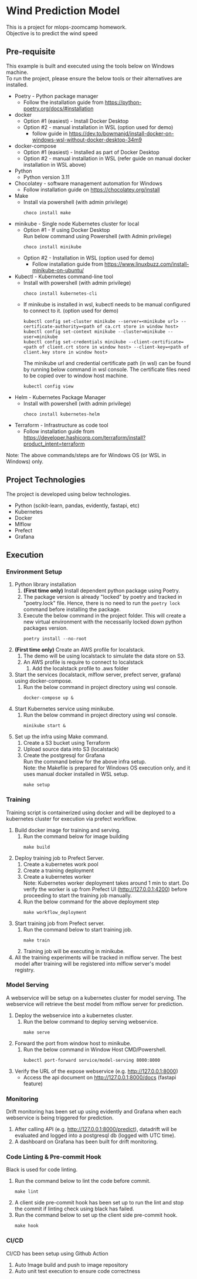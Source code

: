 # Wind Prediction Model
This is a project for mlops-zoomcamp homework.  
Objective is to predict the wind speed 


## Pre-requisite
This example is built and executed using the tools below on Windows machine.   
To run the project, please ensure the below tools or their alternatives are installed.  

- Poetry - Python package manager
  - Follow the installation guide from https://python-poetry.org/docs/#installation  
- docker
  - Option #1 (easiest) - Install Docker Desktop 
  - Option #2 - manual installation in WSL (option used for demo)
    - follow guide in https://dev.to/bowmanjd/install-docker-on-windows-wsl-without-docker-desktop-34m9
- docker-compose
  - Option #1 (easiest) - Installed as part of Docker Desktop
  - Option #2 - manual installation in WSL (refer guide on manual docker installation in WSL above)
- Python 
  - Python version 3.11
- Chocolatey - software management automation for Windows
  - Follow installation guide on https://chocolatey.org/install
- Make
  - Install via powershell (with admin privilege)
    ```
    choco install make
    ```
- minikube - Single node Kubernetes cluster for local 
  - Option #1 - If using Docker Desktop   
  Run below command using Powershell (with Admin privilege)
    ```
    choco install minikube
    ```
  - Option #2 - Installation in WSL (option used for demo)
    - Follow installation guide from https://www.linuxbuzz.com/install-minikube-on-ubuntu/
- Kubectl - Kubernetes command-line tool
  - Install with powershell (with admin privilege)
    ```
    choco install kubernetes-cli
    ```
  - If minikube is installed in wsl, kubectl needs to be manual configured to connect to it. (option used for demo)
    ```
    kubectl config set-cluster minikube --server=<minikube url> --certificate-authority=<path of ca.crt store in window host>
    kubectl config set-context minikube --cluster=minikube --user=minikube
    kubectl config set-credentials minikube --client-certificate=<path of client.crt store in window host> --client-key=<path of client.key store in window host>
    ```
    The minikube url and credential certificate path (in wsl) can be found by running below command in wsl console. The certificate files need to be copied over to window host machine. 
    ```
    kubectl config view
    ```
- Helm - Kubernetes Package Manager 
  - Install with powershell (with admin privilege)
    ```
    choco install kubernetes-helm
    ```
- Terraform - Infrastructure as code tool
  - Follow installation guide from https://developer.hashicorp.com/terraform/install?product_intent=terraform

Note: The above commands/steps are for Windows OS (or WSL in Windows) only. 


## Project Technologies
The project is developed using below technologies. 
- Python (scikit-learn, pandas, evidently, fastapi, etc)
- Kubernetes
- Docker
- Mlflow
- Prefect
- Grafana


## Execution 
### Environment Setup
1. Python library installation
   1. **(First time only)** Install dependent python package using Poetry.  
   2. The package version is already "locked" by poetry and tracked in "poetry.lock" file. Hence, there is no need to run the `poetry lock` command before installing the package.   
   3. Execute the below command in the project folder. This will create a new virtual environment with the necessarily locked down python packages version.
      ```
      poetry install --no-root
      ```
2. **(First time only)** Create an AWS profile for localstack.
    1. The demo will be using localstack to simulate the data store on S3.
    2. An AWS profile is require to connect to localstack
        1. Add the localstack profile to .aws folder
3. Start the services (localstack, mlflow server, prefect server, grafana) using docker-compose.
   1. Run the below command in project directory using wsl console. 
      ```
      docker-compose up &
      ```
4. Start Kubernetes service using minikube. 
   1. Run the below command in project directory using wsl console. 
      ```
      minikube start & 
      ```
5. Set up the infra using Make command. 
   1. Create a S3 bucket using Terraform
   2. Upload source data into S3 (localstack) 
   3. Create the postgresql for Grafana  
   Run the command below for the above infra setup.   
   Note: the Makefile is prepared for Windows OS execution only, and it uses manual docker installed in WSL setup. 
      ```
      make setup
      ```

### Training
Training script is containerized using docker and will be deployed to a kubernetes cluster for execution via prefect workflow.
1. Build docker image for training and serving.
   1. Run the command below for image building
      ```
      make build
      ```
2. Deploy training job to Prefect Server. 
   1. Create a kubernetes work pool
   2. Create a training deployment
   3. Create a kubernetes worker  
   Note: Kubernetes worker deployment takes around 1 min to start. Do verify the worker is up from Prefect UI (http://127.0.0.1:4200) before proceeding to start the training job manually. 
   4. Run the below command for the above deployment step
      ```
      make workflow_deployment
      ```
3. Start training job from Prefect server. 
   1. Run the command below to start training job. 
      ```
      make train
      ```
   2. Training job will be executing in minikube. 
4. All the training experiments will be tracked in mlflow server. The best model after training will be registered into mlflow server's model registry. 

### Model Serving
A webservice will be setup on a kubernetes cluster for model serving. The webservice will retrieve the best model from mlflow server for prediction.  
1. Deploy the webservice into a kubernetes cluster. 
   1. Run the below command to deploy serving webservice. 
      ```
      make serve
      ```
2. Forward the port from window host to minikube.  
   1. Run the below command in Window Host CMD/Powershell.  
      ```
      kubectl port-forward service/model-serving 8000:8000
      ```
3. Verify the URL of the expose webservice (e.g. http://127.0.0.1:8000)
   - Access the api document on http://127.0.0.1:8000/docs (fastapi feature)

### Monitoring
Drift monitoring has been set up using evidently and Grafana when each webservice is being triggered for prediction.
1. After calling API (e.g. http://127.0.0.1:8000/predict), datadrift will be evaluated and logged into a postgresql db (logged with UTC time). 
2. A dashboard on Grafana has been built for drift monitoring. 


### Code Linting & Pre-commit Hook
Black is used for code linting. 
1. Run the command below to lint the code before commit. 
   ```
   make lint
   ```
2. A client side pre-commit hook has been set up to run the lint and stop the commit if linting check using black has failed. 
3. Run the command below to set up the client side pre-commit hook. 
   ```
   make hook
   ```

### CI/CD
CI/CD has been setup using Github Action
1. Auto Image build and push to image repository
2. Auto unit test execution to ensure code correctness
